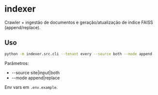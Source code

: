 # indexer
Crawler + ingestão de documentos e geração/atualização de índice FAISS (append/replace).

## Uso
```bash
python -m indexer.src.cli --tenant every --source both --mode append
```

Parâmetros:
- --source site|input|both
- --mode append|replace

Env vars em `.env.example`.
